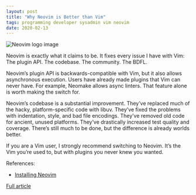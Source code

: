 ```yaml
---
layout: post
title: "Why Neovim is Better than Vim"
tags: programming developer sysadmin vim neovim
date: 2020-02-13
---
```


![Neovim logo image](https://raw.githubusercontent.com/neovim/neovim.github.io/master/logos/neovim-logo-300x87.png)

Neovim is exactly what it claims to be. It fixes every issue I have with Vim: The plugin API. 
The codebase. The community. The BDFL.

Neovim’s plugin API is backwards-compatible with Vim, but it also allows asynchronous execution. 
Users have already made plugins that Vim can never have. For example, Neomake allows async linters. 
That feature alone is worth making the switch for.

Neovim’s codebase is a substantial improvement. They’ve replaced much of the hacky, platform-specific 
code with libuv. They’ve fixed the problems with indentation, style, and bad file encodings. They’ve 
removed old code for ancient, unused platforms. They’ve drastically increased test quality and 
coverage. There’s still much to be done, but the difference is already worlds better.

If you are a Vim user, I strongly recommend switching to Neovim. It’s the Vim you’re used to, but 
with plugins you never knew you wanted.

References:

- [Installing Neovim](https://github.com/neovim/neovim/wiki/Installing-Neovim)

[Full article](https://geoff.greer.fm/2015/01/15/why-neovim-is-better-than-vim/)
